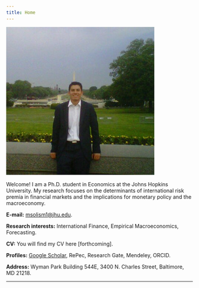 ```yaml
---
title: Home
---
```


![alt text](imageDC2011.jpg)

Welcome! I am a Ph.D. student in Economics at the Johns Hopkins University. My research focuses on the determinants of 
international risk premia in financial markets and the implications for monetary policy and the macroeconomy.

**E-mail:** <msolism1@jhu.edu>.

**Research interests:** International Finance, Empirical Macroeconomics, Forecasting.

**CV:** You will find my CV here [forthcoming].

**Profiles:** [Google Scholar](https://scholar.google.com/citations?user=psWsSL0AAAAJ&hl=en "Google Scholar - Pavel Solís"), 
RePec, Research Gate, Mendeley, ORCID.

**Address:**
Wyman Park Building 544E,
3400 N. Charles Street, 
Baltimore, MD 21218.

___
